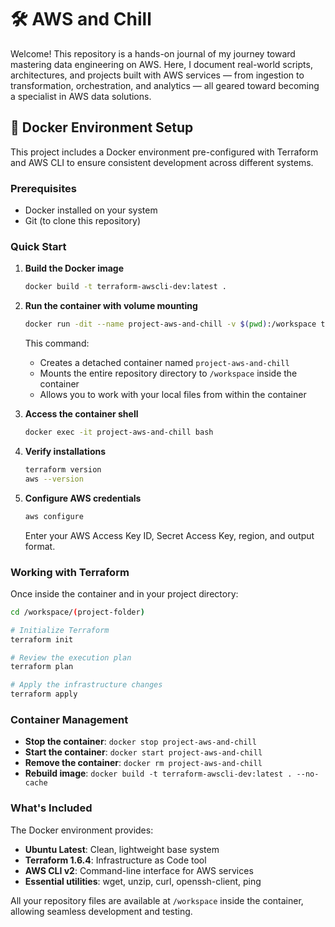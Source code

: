 # 🛠️ AWS and Chill

Welcome! This repository is a hands-on journal of my journey toward mastering data engineering on AWS. Here, I document real-world scripts, architectures, and projects built with AWS services — from ingestion to transformation, orchestration, and analytics — all geared toward becoming a specialist in AWS data solutions.

## 🐳 Docker Environment Setup

This project includes a Docker environment pre-configured with Terraform and AWS CLI to ensure consistent development across different systems.

### Prerequisites
- Docker installed on your system
- Git (to clone this repository)

### Quick Start

1. **Build the Docker image**
   ```bash
   docker build -t terraform-awscli-dev:latest .
   ```

2. **Run the container with volume mounting**
   ```bash
   docker run -dit --name project-aws-and-chill -v $(pwd):/workspace terraform-awscli-dev:latest /bin/bash
   ```
   
   This command:
   - Creates a detached container named `project-aws-and-chill`
   - Mounts the entire repository directory to `/workspace` inside the container
   - Allows you to work with your local files from within the container

3. **Access the container shell**
   ```bash
   docker exec -it project-aws-and-chill bash
   ```

4. **Verify installations**
   ```bash
   terraform version
   aws --version
   ```

5. **Configure AWS credentials**
   ```bash
   aws configure
   ```
   Enter your AWS Access Key ID, Secret Access Key, region, and output format.

### Working with Terraform

Once inside the container and in your project directory:

```bash
cd /workspace/(project-folder)

# Initialize Terraform
terraform init

# Review the execution plan
terraform plan

# Apply the infrastructure changes
terraform apply
```

### Container Management

- **Stop the container**: `docker stop project-aws-and-chill`
- **Start the container**: `docker start project-aws-and-chill`
- **Remove the container**: `docker rm project-aws-and-chill`
- **Rebuild image**: `docker build -t terraform-awscli-dev:latest . --no-cache`

### What's Included

The Docker environment provides:
- **Ubuntu Latest**: Clean, lightweight base system
- **Terraform 1.6.4**: Infrastructure as Code tool
- **AWS CLI v2**: Command-line interface for AWS services
- **Essential utilities**: wget, unzip, curl, openssh-client, ping

All your repository files are available at `/workspace` inside the container, allowing seamless development and testing.


